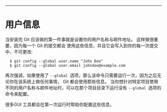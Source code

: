 ---- 
# 用户信息
当安装完 Git 应该做的第一件事就是设置你的用户名称与邮件地址。 这样做很重要，因为每一个 Git 的提交都会 使用这些信息，并且它会写入到你的每一次提交中，不可更改: 

	  $ git config --global user.name "John Doe"
	  $ git config --global user.email johndoe@example.com


再次强调，如果使用了 `--global `选项，那么该命令只需要运行一次，因为之后无论你在该系统上做任何事情， Git 都会使用那些信息。 当你想针对特定项目使用不同的用户名称与邮件地址时，可以在那个项目目录下运行没有 `--global `选项的命令来配置。 

很多GUI 工具都会在第一次运行时帮助你配置这些信息。 
